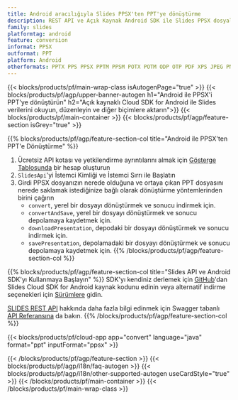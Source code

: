 ```yaml
---
title: Android aracılığıyla Slides PPSX'ten PPT'ye dönüştürme
description: REST API ve Açık Kaynak Android SDK ile Slides PPSX dosyalarını Oluşturun, Düzenleyin veya PPT'ye Dönüştürün
family: slides
platformtag: android
feature: conversion
informat: PPSX
outformat: PPT
platform: Android
otherformats: PPTX PPS PPSX PPTM PPSM POTX POTM ODP OTP PDF XPS JPEG PNG BMP TIFF SVG HTML SWF HTML5 GIF XAML MPEG4
---
```


{{< blocks/products/pf/main-wrap-class isAutogenPage="true" >}}
{{< blocks/products/pf/agp/upper-banner-autogen h1="Android ile PPSX'i PPT'ye dönüştürün" h2="Açık kaynaklı Cloud SDK for Android ile Slides verilerini okuyun, düzenleyin ve diğer biçimlere aktarın">}}
{{< blocks/products/pf/main-container >}}
{{< blocks/products/pf/agp/feature-section isGrey="true" >}}

{{% blocks/products/pf/agp/feature-section-col title="Android ile PPSX'ten PPT'e Dönüştürme" %}}
1. Ücretsiz API kotası ve yetkilendirme ayrıntılarını almak için <a href="https://dashboard.aspose.cloud/">Gösterge Tablosunda</a> bir hesap oluşturun
1. ```SlidesApi```'yi İstemci Kimliği ve İstemci Sırrı ile Başlatın
1. Girdi PPSX dosyanızın nerede olduğuna ve ortaya çıkan PPT dosyasını nerede saklamak istediğinize bağlı olarak dönüştürme yöntemlerinden birini çağırın
    - ```convert```, yerel bir dosyayı dönüştürmek ve sonucu indirmek için.
    - ```convertAndSave```, yerel bir dosyayı dönüştürmek ve sonucu depolamaya kaydetmek için.
    - ```downloadPresentation```, depodaki bir dosyayı dönüştürmek ve sonucu indirmek için.
    - ```savePresentation```, depolamadaki bir dosyayı dönüştürmek ve sonucu depolamaya kaydetmek için.
{{% /blocks/products/pf/agp/feature-section-col %}}

{{% blocks/products/pf/agp/feature-section-col title="Slides API ve Android SDK'yı Kullanmaya Başlayın" %}}
SDK'yı kendiniz derlemek için [GitHub](https://github.com/aspose-slides-cloud/aspose-slides-cloud-android)'dan Slides Cloud SDK for Android kaynak kodunu edinin veya alternatif indirme seçenekleri için [Sürümlere](https://releases.aspose.cloud/) gidin.

[SLIDES REST API](https://products.aspose.cloud/slides/curl/) hakkında daha fazla bilgi edinmek için Swagger tabanlı [API Referansına](https://apireference.aspose.cloud/slides/) da bakın.
{{% /blocks/products/pf/agp/feature-section-col %}}

{{< blocks/products/pf/cloud-app app="convert" language="java" format="ppt" inputFormat="ppsx" >}}

{{< /blocks/products/pf/agp/feature-section >}}
{{< blocks/products/pf/agp/i18n/faq-autogen >}}
{{< blocks/products/pf/agp/i18n/other-supported-autogen useCardStyle="true" >}}
{{< /blocks/products/pf/main-container >}}
{{< /blocks/products/pf/main-wrap-class >}}